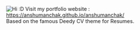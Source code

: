 ![Hi :D](http://url/to/img.png)
Visit my portfolio website : https://anshumanchak.github.io/anshumanchak/
<br />Based on the famous Deedy CV theme for Resumes.
